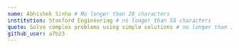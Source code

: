```yaml
---
name: Abhishek Sinha # No longer than 28 characters
institution: Stanford Engineering # no longer than 58 characters
quote: Solve complex problems using simple solutions # no longer than 100 characters, avoid using quotes(") to guarantee the format remains the same.
github_user: a7b23
---
```

